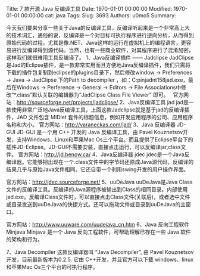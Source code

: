 Title: 7 款开源 Java 反编译工具
Date: 1970-01-01 00:00:00
Modified: 1970-01-01 00:00:00
cat: java
Tags: 
Slug: 3693
Authors: u0mo5 
Summary: 

今天我们要来分享一些关于Java的反编译工具，反编译听起来是一个非常高上大的技术词汇，通俗的说，反编译是一个对目标可执行程序进行逆向分析，从而得到原始代码的过程。尤其是像.NET、Java这样的运行在虚拟机上的编程语言，更容易进行反编译得到源代码。当然，也有一些商业软件，对其程序进行了混淆加密，这样我们就很难用工具反编译了。
1、Java反编译插件 —— Jadclipse
JadClipse是Jad的Eclipse插件，是一款非常实用而且方便地Java反编译插件，我们只需将下载的插件包复制到eclipse的plugins目录下，然后修改window -&gt; Preferences -&gt; Java -&gt; JadClipse 下的Path to decompiler ，如：C:pinjadnt158jad.exe，最后在Windows -&gt; Perference -&gt; General -&gt; Editors -&gt; File Associations中修改“*.class”默认关联的编辑器为“JadClipse Class File Viewer” 即可。
 
官方网站：http://sourceforge.net/projects/jadclipse/
2、Java反编译工具 jad
jad是一款使用非常广泛地Java反编译工具，上面这款Jadclipse就是基于jad的反编译插件，JAD 文件包含 MIDlet 套件的标题信息，例如开发应用程序的公司、应用程序名称和大小。
官方网站：http://varaneckas.com/jad/
3、Java 反编译器 JD-GUI
JD-GUI 是一个用 C++ 开发的 Java 反编译工具，由 Pavel Kouznetsov开发，支持Windows、Linux和苹果Mac Os三个平台。而且提供了Eclipse平台下的插件JD-Eclipse。JD-GUI不需要安装，直接点击运行，可以反编译jar,class文件。
官方网站：http://jd.benow.ca/
4、Java反编译器 jdec
jdec是一个Java反编译器。它能够把出现在一个.class文件中的字节码还原成Java源代码，反编译的结果几乎与原始Java文件相同。它还自带一个利用swing开发的用户操作界面。

官方网站：http://jdec.sourceforge.net/
5、uuDeJava
uuDeJava是Java Class文件的反编译工具。反编译的Java源程序被输出到Class的相同目录。内部使用jad.exe。反编译Class文件时，可以直接点击Class文件(关联后)，或者选中文件或目录发送到uuDeJava的快捷方式。还可以拖动文件或目录到uuDeJava的主窗口。

官方网站：http://www.uuware.com/uudejava_cn.htm
6、Java 反向工程软件 Minjava
Minjava 是一个 Java 反向工程软件，可帮助理解已存在一些 Java 软件的架构和行为。

7、Java Decompiler
这款反编译器叫 “Java Decompiler”, 由 Pavel Kouznetsov开发，目前最新版本为0.2.5. 它由 C++开发，并且官方可以下载 windows、linux和苹果Mac Os三个平台的可执行程序。
